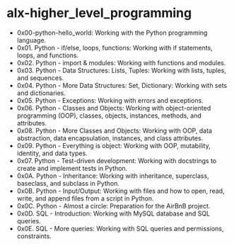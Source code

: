 # alx-higher_level_programming

* 0x00-python-hello_world: Working with the Python programming language.
* 0x01. Python - if/else, loops, functions: Working with if statements, loops, and functions.
* 0x02. Python - import & modules: Working with functions and modules.
* 0x03. Python - Data Structures: Lists, Tuples: Working with lists, tuples, and sequences.
* 0x04. Python - More Data Structures: Set, Dictionary: Working with sets and dictionaries.
* 0x05. Python - Exceptions: Working with errors and exceptions.
* 0x06. Python - Classes and Objects: Working with object-oriented programming (OOP), classes, objects, instances, methods, and attributes.
* 0x08. Python - More Classes and Objects: Working with OOP, data abstraction, data encapsulation, instances, and class attributes.
* 0x09. Python - Everything is object: Working with OOP, mutability, identity, and data types.
* 0x07. Python - Test-driven development: Working with docstrings to create and implement tests in Python.
* 0x0A. Python - Inheritance: Working with inheritance, superclass, baseclass, and subclass in Python.
* 0x0B. Python - Input/Output: Working with files and how to open, read, write, and append files from a script in Python.
* 0x0C. Python - Almost a circle: Preparation for the AirBnB project.
* 0x0D. SQL - Introduction: Working with MySQL database and SQL queries.
* 0x0E. SQL - More queries: Working with SQL queries and permissions, constraints.
